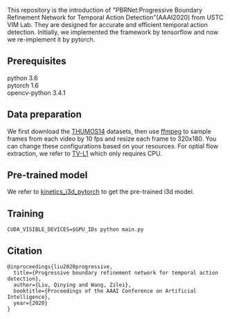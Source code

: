 This repository is the introduction of "PBRNet:Progressive Boundary Refinement Network for Temporal Action Detection"(AAAI2020) from USTC VIM Lab. They are designed for accurate and efficient temporal action detection. Initially, we implemented the framework by tensorflow and now we re-implement it by pytorch.

## Prerequisites
python 3.6  <br>
pytorch 1.6  <br>
opencv-python 3.4.1 <br> 

## Data preparation
We first download the [THUMOS14](http://crcv.ucf.edu/THUMOS14/) datasets, then use [ffmpeg](https://www.ffmpeg.org/) to sample frames from each video by 10 fps and resize each frame to 320x180. You can change these configurations based on your resources. For optial flow extraction, we refer to [TV-L1](https://github.com/deepmind/kinetics-i3d/pull/5/files/f1fa01a332179e82cd655e7cd2f2f0c1c04f0c74) which only requires CPU. 

## Pre-trained model
We refer to [kinetics_i3d_pytorch](https://github.com/hassony2/kinetics_i3d_pytorch) to get the pre-trained i3d model. 

## Training
```
CUDA_VISIBLE_DEVICES=$GPU_IDs python main.py
```

## Citation
```
@inproceedings{liu2020progressive,
  title={Progressive boundary refinement network for temporal action detection},
  author={Liu, Qinying and Wang, Zilei},
  booktitle={Proceedings of the AAAI Conference on Artificial Intelligence},
  year={2020}
}
```

